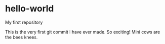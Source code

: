 # hello-world
My first repository

This is the very first git commit I have ever made.  So exciting!  Mini cows are the bees knees.
